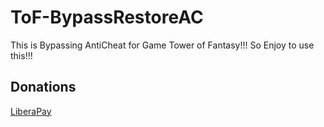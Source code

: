 # ToF-BypassRestoreAC
This is Bypassing AntiCheat for Game Tower of Fantasy!!! So Enjoy to use this!!!

## Donations

[LiberaPay](https://liberapay.com/RikkoMatsumatoOfficial/donate)
